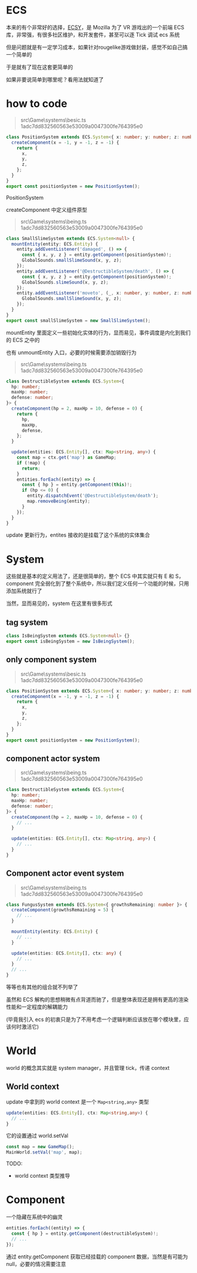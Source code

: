 # ECS

本来的有个非常好的选择，[ECSY](https://github.com/ecsyjs/ecsy)，是 Mozilla 为了 VR 游戏出的一个前端 ECS 库，非常强，有很多社区维护，和开发套件，甚至可以逐 Tick 调试 ecs 系统

但是问题就是有一定学习成本，如果针对rougelike游戏做封装，感觉不如自己搞一个简单的

于是就有了现在这套更简单的

如果非要说简单到哪里呢？看用法就知道了

# how to code

> src\Game\systems\besic.ts 1adc7dd832560563e53009a0047300fe764395e0

```ts
class PositionSystem extends ECS.System<{ x: number; y: number; z: number }> {
  createComponent(x = -1, y = -1, z = -1) {
    return {
      x,
      y,
      z,
    };
  }
}
export const positionSystem = new PositionSystem();
```

PositionSystem

createComponent 中定义组件原型

> src\Game\systems\being.ts 1adc7dd832560563e53009a0047300fe764395e0

```ts
class SmallSlimeSystem extends ECS.System<null> {
  mountEntity(entity: ECS.Entity) {
    entity.addEventListener('damaged', () => {
      const { x, y, z } = entity.getComponent(positionSystem)!;
      GlobalSounds.smallSlimeSound(x, y, z);
    });
    entity.addEventListener('@DestructibleSystem/death', () => {
      const { x, y, z } = entity.getComponent(positionSystem)!;
      GlobalSounds.slimeSound(x, y, z);
    });
    entity.addEventListener('moveto', (_, x: number, y: number, z: number) => {
      GlobalSounds.smallSlimeSound(x, y, z);
    });
  }
}
export const smallSlimeSystem = new SmallSlimeSystem();
```

mountEntity 里面定义一些初始化实体的行为，显而易见，事件调度是内化到我们的 ECS 之中的

也有 unmountEntity 入口，必要的时候需要添加销毁行为

> src\Game\systems\being.ts 1adc7dd832560563e53009a0047300fe764395e0

```ts
class DestructibleSystem extends ECS.System<{
  hp: number;
  maxHp: number;
  defense: number;
}> {
  createComponent(hp = 2, maxHp = 10, defense = 0) {
    return {
      hp,
      maxHp,
      defense,
    };
  }

  update(entities: ECS.Entity[], ctx: Map<string, any>) {
    const map = ctx.get('map') as GameMap;
    if (!map) {
      return;
    }
    entities.forEach((entity) => {
      const { hp } = entity.getComponent(this)!;
      if (hp <= 0) {
        entity.dispatchEvent('@DestructibleSystem/death');
        map.removeBeing(entity);
      }
    });
  }
}
```

update 更新行为，entites 接收的是挂载了这个系统的实体集合

# System

这些就是基本的定义用法了，还是很简单的，整个 ECS 中其实就只有 E 和 S，component 完全弱化到了整个系统中，所以我们定义任何一个功能的时候，只用添加系统就行了

当然，显而易见的，system 在这里有很多形式

## tag system

```ts
class IsBeingSystem extends ECS.System<null> {}
export const isBeingSystem = new IsBeingSystem();
```

## only component system

> src\Game\systems\besic.ts 1adc7dd832560563e53009a0047300fe764395e0

```ts
class PositionSystem extends ECS.System<{ x: number; y: number; z: number }> {
  createComponent(x = -1, y = -1, z = -1) {
    return {
      x,
      y,
      z,
    };
  }
}
export const positionSystem = new PositionSystem();
```

## component actor system

> src\Game\systems\being.ts 1adc7dd832560563e53009a0047300fe764395e0

```ts
class DestructibleSystem extends ECS.System<{
  hp: number;
  maxHp: number;
  defense: number;
}> {
  createComponent(hp = 2, maxHp = 10, defense = 0) {
    // ...
  }

  update(entities: ECS.Entity[], ctx: Map<string, any>) {
    // ...
  }
}
```

## Component actor event system

> src\Game\systems\being.ts 1adc7dd832560563e53009a0047300fe764395e0

```ts
class FungusSystem extends ECS.System<{ growthsRemaining: number }> {
  createComponent(growthsRemaining = 5) {
    // ...
  }

  mountEntity(entity: ECS.Entity) {
    // ...
  }

  update(entities: ECS.Entity[], ctx: any) {
    // ...
  }
  // ...
}
```

等等也有其他的组合就不列举了

虽然和 ECS 解构的思想稍微有点背道而驰了，但是整体表现还是拥有更高的渲染性能和一定程度的解耦能力

(毕竟我引入 ecs 的初衷只是为了不用考虑一个逻辑判断应该放在哪个模块里，应该何时激活它)

# World

world 的概念其实就是 system manager，并且管理 tick，传递 context

## World context

update 中拿到的 world context 是一个 `Map<string,any>` 类型

```ts
update(entities: ECS.Entity[], ctx: Map<string,any>) {
  // ...
}
```

它的设置通过 world.setVal

```ts
const map = new GameMap();
MainWorld.setVal('map', map);
```

TODO:

- world context 类型推导

# Component

一个隐藏在系统中的幽灵

```ts
entities.forEach((entity) => {
  const { hp } = entity.getComponent(destructibleSystem)!;
  // ...
});
```

通过 entity.getComponent 获取已经挂载的 component 数据，当然是有可能为 null，必要的情况需要注意
